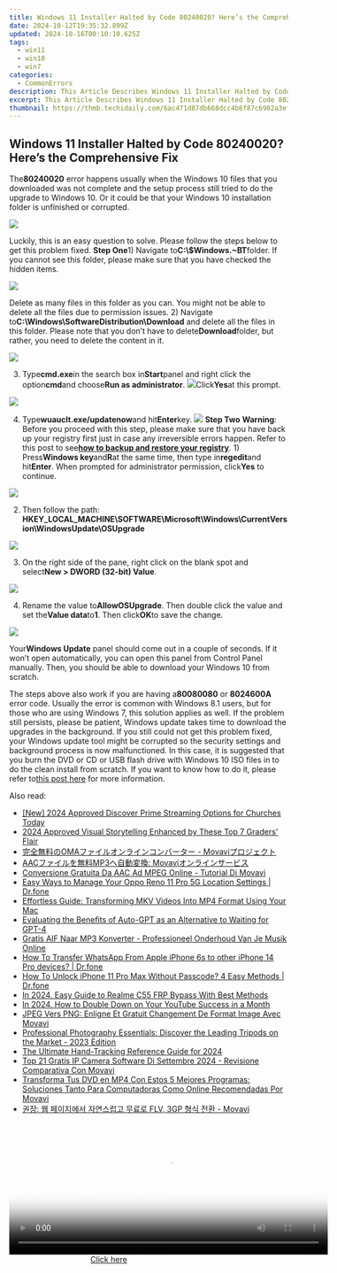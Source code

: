 ```yaml
---
title: Windows 11 Installer Halted by Code 80240020? Here’s the Comprehensive Fix
date: 2024-10-12T19:35:32.899Z
updated: 2024-10-16T00:10:10.625Z
tags:
  - win11
  - win10
  - win7
categories:
  - CommonErrors
description: This Article Describes Windows 11 Installer Halted by Code 80240020? Here’s the Comprehensive Fix
excerpt: This Article Describes Windows 11 Installer Halted by Code 80240020? Here’s the Comprehensive Fix
thumbnail: https://thmb.techidaily.com/6ac471d87db668dcc4b6f87c6982a3ef4bb37e3fbffe0068ce8a47124a8a8199.jpg
---
```


## Windows 11 Installer Halted by Code 80240020? Here’s the Comprehensive Fix

The**80240020** error happens usually when the Windows 10 files that you downloaded was not complete and the setup process still tried to do the upgrade to Windows 10\. Or it could be that your Windows 10 installation folder is unfinished or corrupted.

![](https://images.drivereasy.com/wp-content/uploads/2016/08/error-code-80240020.jpg)

Luckily, this is an easy question to solve. Please follow the steps below to get this problem fixed. **Step One**1) Navigate to**C:\\$Windows.\~BT**folder. If you cannot see this folder, please make sure that you have checked the hidden items.

![](https://images.drivereasy.com/wp-content/uploads/2016/08/windows-bt-600x427.jpg)

Delete as many files in this folder as you can. You might not be able to delete all the files due to permission issues. 2) Navigate to**C:\\Windows\\SoftwareDistribution\\Download** and delete all the files in this folder. Please note that you don’t have to delete**Download**folder, but rather, you need to delete the content in it.

![](https://images.drivereasy.com/wp-content/uploads/2016/08/softwaredistributiondownload.jpg)

3) Type**cmd.exe**in the search box in**Start**panel and right click the option**cmd**and choose**Run as administrator**. ![](https://images.drivereasy.com/wp-content/uploads/2016/08/run-as-administrator.jpg)Click**Yes**at this prompt.

![](https://images.drivereasy.com/wp-content/uploads/2016/08/uac-command-processor.jpg)

4) Type**wuauclt.exe/updatenow**and hit**Enter**key. ![](https://images.drivereasy.com/wp-content/uploads/2016/08/img_57b5394edbd33.png) **Step Two** **Warning**: Before you proceed with this step, please make sure that you have back up your registry first just in case any irreversible errors happen. Refer to this post to see[**how to backup and restore your registry**](https://tools.techidaily.com/drivereasy/download/). 1) Press**Windows key**and**R**at the same time, then type in**regedit**and hit**Enter**. When prompted for administrator permission, click**Yes** to continue.

![](https://images.drivereasy.com/wp-content/uploads/2016/10/regedit.png)

2) Then follow the path:   **HKEY\_LOCAL\_MACHINE\\SOFTWARE\\Microsoft\\Windows\\CurrentVersion\\WindowsUpdate\\OSUpgrade**

![](https://images.drivereasy.com/wp-content/uploads/2016/10/hkey_local_machinesoftwaremicrosoftwindowscurrentversionwindowsupdateosupgrade-600x394.jpg)

3) On the right side of the pane, right click on the blank spot and select**New > DWORD (32-bit) Value**.

![](https://images.drivereasy.com/wp-content/uploads/2016/10/new-dword-32-bit-value-600x396.jpg)

4) Rename the value to**AllowOSUpgrade**. Then double click the value and set the**Value data**to**1**. Then click**OK**to save the change.

![](https://images.drivereasy.com/wp-content/uploads/2016/10/img_58140207aba43-600x394.jpg)

 Your**Windows Update** panel should come out in a couple of seconds. If it won’t open automatically, you can open this panel from Control Panel manually. Then, you should be able to download your Windows 10 from scratch.

The steps above also work if you are having a**80080080** or **8024600A**  error code. Usually the error is common with Windows 8.1 users, but for those who are using Windows 7, this solution applies as well. If the problem still persists, please be patient, Windows update takes time to download the upgrades in the background. If you still could not get this problem fixed, your Windows update tool might be corrupted so the security settings and background process is now malfunctioned. In this case, it is suggested that you burn the DVD or CD or USB flash drive with Windows 10 ISO files in to do the clean install from scratch. If you want to know how to do it, please refer to[this post here](https://tools.techidaily.com/drivereasy/download/) for more information.

<ins class="adsbygoogle"
     style="display:block"
     data-ad-format="autorelaxed"
     data-ad-client="ca-pub-7571918770474297"
     data-ad-slot="1223367746"></ins>

<ins class="adsbygoogle"
     style="display:block"
     data-ad-client="ca-pub-7571918770474297"
     data-ad-slot="8358498916"
     data-ad-format="auto"
     data-full-width-responsive="true"></ins>

<span class="atpl-alsoreadstyle">Also read:</span>
<div><ul>
<li><a href="https://fox-info.techidaily.com/new-2024-approved-discover-prime-streaming-options-for-churches-today/"><u>[New] 2024 Approved Discover Prime Streaming Options for Churches Today</u></a></li>
<li><a href="https://fox-access.techidaily.com/2024-approved-visual-storytelling-enhanced-by-these-top-7-graders-flair/"><u>2024 Approved Visual Storytelling Enhanced by These Top 7 Graders' Flair</u></a></li>
<li><a href="https://win-howtos.techidaily.com/oma-movavi/"><u>完全無料のOMAファイルオンラインコンバーター - Movaviプロジェクト</u></a></li>
<li><a href="https://win-howtos.techidaily.com/aacmp3-movavi/"><u>AACファイルを無料MP3へ自動変換: Movaviオンラインサービス</u></a></li>
<li><a href="https://win-howtos.techidaily.com/conversione-gratuita-da-aac-ad-mpeg-online-tutorial-di-movavi/"><u>Conversione Gratuita Da AAC Ad MPEG Online - Tutorial Di Movavi</u></a></li>
<li><a href="https://android-location.techidaily.com/easy-ways-to-manage-your-oppo-reno-11-pro-5g-location-settings-drfone-by-drfone-virtual/"><u>Easy Ways to Manage Your Oppo Reno 11 Pro 5G Location Settings | Dr.fone</u></a></li>
<li><a href="https://win-howtos.techidaily.com/effortless-guide-transforming-mkv-videos-into-mp4-format-using-your-mac/"><u>Effortless Guide: Transforming MKV Videos Into MP4 Format Using Your Mac</u></a></li>
<li><a href="https://tech-revival.techidaily.com/evaluating-the-benefits-of-auto-gpt-as-an-alternative-to-waiting-for-gpt-4/"><u>Evaluating the Benefits of Auto-GPT as an Alternative to Waiting for GPT-4</u></a></li>
<li><a href="https://win-howtos.techidaily.com/gratis-aif-naar-mp3-konverter-professioneel-onderhoud-van-je-musik-online/"><u>Gratis AIF Naar MP3 Konverter - Professioneel Onderhoud Van Je Musik Online</u></a></li>
<li><a href="https://techidaily.com/how-to-transfer-whatsapp-from-apple-iphone-6s-to-other-iphone-14-pro-devices-drfone-by-drfone-transfer-whatsapp-from-ios-transfer-whatsapp-from-ios/"><u>How To Transfer WhatsApp From Apple iPhone 6s to other iPhone 14 Pro devices? | Dr.fone</u></a></li>
<li><a href="https://iphone-unlock.techidaily.com/how-to-unlock-iphone-11-pro-max-without-passcode-4-easy-methods-drfone-by-drfone-ios/"><u>How To Unlock iPhone 11 Pro Max Without Passcode? 4 Easy Methods | Dr.fone</u></a></li>
<li><a href="https://android-frp.techidaily.com/in-2024-easy-guide-to-realme-c55-frp-bypass-with-best-methods-by-drfone-android/"><u>In 2024, Easy Guide to Realme C55 FRP Bypass With Best Methods</u></a></li>
<li><a href="https://youtube-webster.techidaily.com/24-how-to-double-down-on-your-youtube-success-in-a-month/"><u>In 2024, How to Double Down on Your YouTube Success in a Month</u></a></li>
<li><a href="https://win-howtos.techidaily.com/jpeg-vers-png-enligne-et-gratuit-changement-de-format-image-avec-movavi/"><u>JPEG Vers PNG: Enligne Et Gratuit Changement De Format Image Avec Movavi</u></a></li>
<li><a href="https://buynow-help.techidaily.com/professional-photography-essentials-discover-the-leading-tripods-on-the-market-2023-edition/"><u>Professional Photography Essentials: Discover the Leading Tripods on the Market - 2023 Edition</u></a></li>
<li><a href="https://some-guidance.techidaily.com/the-ultimate-hand-tracking-reference-guide-for-2024/"><u>The Ultimate Hand-Tracking Reference Guide for 2024</u></a></li>
<li><a href="https://win-howtos.techidaily.com/top-21-gratis-ip-camera-software-di-settembre-2024-revisione-comparativa-con-movavi/"><u>Top 21 Gratis IP Camera Software Di Settembre 2024 - Revisione Comparativa Con Movavi</u></a></li>
<li><a href="https://win-howtos.techidaily.com/transforma-tus-dvd-en-mp4-con-estos-5-mejores-programas-soluciones-tanto-para-computadoras-como-online-recomendadas-por-movavi/"><u>Transforma Tus DVD en MP4 Con Estos 5 Mejores Programas: Soluciones Tanto Para Computadoras Como Online Recomendadas Por Movavi</u></a></li>
<li><a href="https://win-howtos.techidaily.com/flv-3gp-movavi/"><u>권장: 웹 페이지에서 자연스럽고 무료로 FLV, 3GP 형식 전환 - Movavi</u></a></li>
</ul></div>

<!-- affiliate ads begin -->
<span id="1982570">
					<video width="576" height="240" style="cursor:pointer"
           poster="//a.impactradius-go.com/display-clicktoplayimage/1982570.png"
           onclick="if(!this.playClicked){this.play();this.setAttribute('controls',true);this.playClicked=true;}">
	   <source src="//a.impactradius-go.com/display-ad/22993-1982570">
	   <img src="//a.impactradius-go.com/display-clicktoplayimage/1982570.png" style="border: none; height: 100%; width: 100%; object-fit: contain">
	</video>
	<div style="width:360px;text-align:center"><a href="javascript:window.open(decodeURIComponent('https%3A%2F%2Fhomestyler.sjv.io%2Fc%2F5597632%2F1982570%2F22993'), '_blank');void(0);">Click here</a></div>
</span>
<img height="0" width="0" src="https://imp.pxf.io/i/5597632/1982570/22993" style="position:absolute;visibility:hidden;" border="0" />
<!-- affiliate ads end -->


